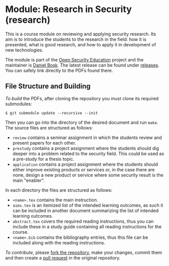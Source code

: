 Module: Research in Security (research)
===============================================================================

This is a course module on reviewing and applying security research.  Its aim 
is to introduce the students to the research in the field: how it is presented, 
what is good research, and how to apply it in development of new technologies.

The module is part of the [Open Security Education][OpenSecEd] project and the 
maintainer is [Daniel Bosk][dbosk].  The latest release can be found under 
[releases][Releases].  You can safely link directly to the PDFs found there.

[OpenSecEd]: https://github.com/OpenSecEd/
[dbosk]: https://github.com/dbosk/
[Releases]: https://github.com/OpenSecEd/research/releases


File Structure and Building
-------------------------------------------------------------------------------

*To build* the PDFs, after cloning the repository you must clone its required 
submodules:

```shell
$ git submodule update --recursive --init
```
Then you can go into the directory of the desired document and run `make`.
The source files are structured as follows:

- `review` contains a seminar assignment in which the students review and 
  present papers for each other.
- `prestudy` contains a project assignment where the students should dig deeper 
  into a problem related to the security field.  This could be used as 
  a pre-study for a thesis topic.
- `application` contains a project assignment where the students should either 
  improve existing products or services or, in the case there are none, design 
  a new product or service where some security result is the main "enabler".

In each directory the files are structured as follows:

- `<name>.tex` contains the main instruction.
- `aims.tex` is an itemized list of the intended learning outcomes, as such it 
  can be included in another document summarizing the list of intended learning 
  outcomes.
- `abstract.tex` covers the required reading instructions, thus you can include 
  these in a study guide containing all reading instructions for the course.
- `<name>.bib` contains the bibliography entries, thus this file can be 
  included along with the reading instructions.

*To contribute*, please [fork the repository][ForkARepo], make your changes, 
commit them and then create a [pull request][PullRequest] in the original 
repository.

[ForkARepo]: https://help.github.com/articles/fork-a-repo/
[PullRequest]: https://help.github.com/articles/using-pull-requests/
